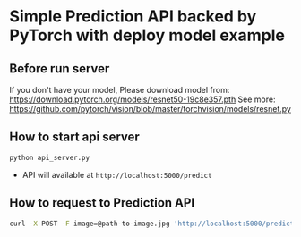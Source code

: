 # Simple Prediction API backed by PyTorch with deploy model example

## Before run server
If you don't have your model, Please download model from: https://download.pytorch.org/models/resnet50-19c8e357.pth
See more: https://github.com/pytorch/vision/blob/master/torchvision/models/resnet.py 

## How to start api server

```bash
python api_server.py 
```
* API will available at `http://localhost:5000/predict`

## How to request to Prediction API

```bash
curl -X POST -F image=@path-to-image.jpg 'http://localhost:5000/predict'
```